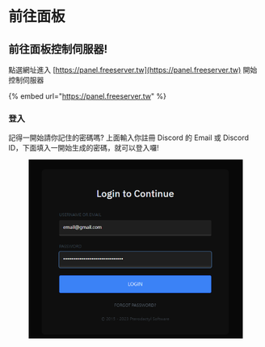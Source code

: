 # 前往面板

## 前往面板控制伺服器!

點選網址進入 [https://panel.freeserver.tw](https://panel.freeserver.tw) 開始控制伺服器

{% embed url="https://panel.freeserver.tw" %}

### 登入

記得一開始請你記住的密碼嗎? 上面輸入你註冊 Discord 的 Email 或 Discord ID，下面填入一開始生成的密碼，就可以登入囉!

<figure><img src="../../.gitbook/assets/image (53).png" alt=""><figcaption></figcaption></figure>
